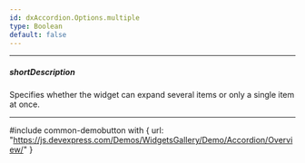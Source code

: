 ```yaml
---
id: dxAccordion.Options.multiple
type: Boolean
default: false
---
```

---
##### shortDescription
Specifies whether the widget can expand several items or only a single item at once.

---
#include common-demobutton with {
    url: "https://js.devexpress.com/Demos/WidgetsGallery/Demo/Accordion/Overview/"
}